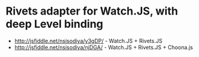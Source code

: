Rivets adapter for Watch.JS, with deep Level binding
====================================================
* http://jsfiddle.net/nsisodiya/y3gDP/ - Watch.JS + Rivets.JS 
* http://jsfiddle.net/nsisodiya/njDGA/ -  Watch.JS + Rivets.JS + Choona.js
